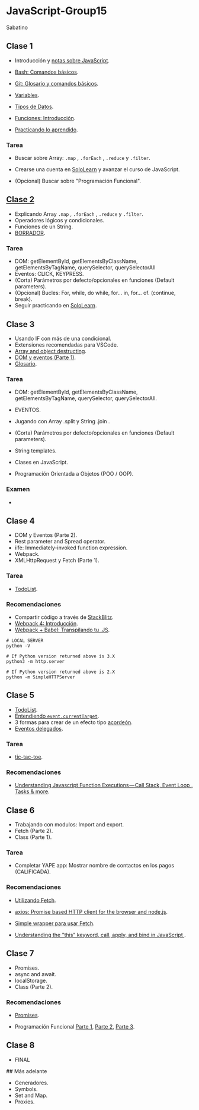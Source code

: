 # JavaScript-Group15
Sabatino

## Clase 1

- Introducción y [notas sobre JavaScript](./docs/notas-sobre-javascript.md).
- [Bash: Comandos básicos](./docs/bash.md).
- [Git: Glosario y comandos básicos](./docs/git.md).

- [Variables](./docs/js-variables.md).
- [Tipos de Datos](./docs/js-tipos-de-datos.md).
- [Funciones: Introducción](./docs/js-funciones.md).
- [Practicando lo aprendido](./docs/clase1.md).

### Tarea

- Buscar sobre Array: `.map` , `.forEach` , `.reduce` y `.filter`.

- Crearse una cuenta en [SoloLearn](https://www.sololearn.com/) y avanzar el curso de JavaScript.

- (Opcional) Buscar sobre "Programación Funcional".


## [Clase 2](./docs/clase2.md)

- Explicando Array `.map` , `.forEach` , `.reduce` y `.filter`.
- Operadores lógicos y condicionales.
- Funciones de un String.
- [BORRADOR](./docs/borrador.md).


### Tarea

- DOM: getElementById, getElementsByClassName, getElementsByTagName, querySelector, querySelectorAll
- Eventos: CLICK, KEYPRESS.
- (Corta) Parámetros por defecto/opcionales en funciones (Default parameters).
- (Opcional) Bucles: For, while, do while, for… in, for… of. (continue, break).
- Seguir practicando en [SoloLearn](https://www.sololearn.com/).


## Clase 3

- Usando IF con más de una condicional.
- Extensiones recomendadas para VSCode.
- [Array and object destructing](https://developer.mozilla.org/es/docs/Web/JavaScript/Referencia/Operadores/Destructuring_assignment).
- [DOM y eventos (Parte 1)](./docs/js-dom.md).
- [Glosario](./docs/glosario.md).


### Tarea

- DOM: getElementById, getElementsByClassName, getElementsByTagName, querySelector, querySelectorAll.
- EVENTOS.

- Jugando con Array .split y String .join .
- (Corta) Parámetros por defecto/opcionales en funciones (Default parameters).
- String templates.

- Clases en JavaScript.
- Programación Orientada a Objetos (POO / OOP).

### Examen
-


## Clase 4

- DOM y Eventos (Parte 2).
- Rest parameter and Spread operator.
- iife: Immediately-invoked function expression.
- Webpack.
- XMLHttpRequest y Fetch (Parte 1).


### Tarea

- [TodoList](http://todomvc.com/examples/vanilla-es6/).


### Recomendaciones

- Compartir código a través de [StackBlitz](https://stackblitz.com/).
- [Webpack 4: Introducción](https://medium.com/@renzocastro/webpack-4-introducci%C3%B3n-41062c8247f).
- [Webpack + Babel: Transpilando tu .JS](https://medium.com/@renzocastro/webpack-babel-transpilando-tu-js-502244a61f5b).


```
# LOCAL SERVER
python -V

# If Python version returned above is 3.X
python3 -m http.server

# If Python version returned above is 2.X
python -m SimpleHTTPServer

```

## Clase 5

- [TodoList](./clase-5/todolist/).
- [Entendiendo `event.currentTarget`](./clase-5/circles-add-remove/).
- 3 formas para crear de un efecto tipo [acordeón](./clase-5/accordion/).
- [Eventos delegados](./clase-5/todolist-delegate/).

### Tarea

- [tic-tac-toe](https://www.google.com.pe/search?q=tic-tac-toe).

### Recomendaciones

- [Understanding Javascript Function Executions — Call Stack, Event Loop , Tasks & more](https://medium.com/@gaurav.pandvia/understanding-javascript-function-executions-tasks-event-loop-call-stack-more-part-1-5683dea1f5ec).


## Clase 6

- Trabajando con modulos: Import and export.
- Fetch (Parte 2).
- Class (Parte 1).


### Tarea

- Completar YAPE app: Mostrar nombre de contactos en los pagos (CALIFICADA).


### Recomendaciones

- [Utilizando Fetch](https://developer.mozilla.org/es/docs/Web/API/Fetch_API/Utilizando_Fetch).
- [axios: Promise based HTTP client for the browser and node.js](https://github.com/axios/axios).
- [Simple wrapper para usar Fetch](https://stackoverflow.com/a/45154118).

- [Understanding the "this" keyword, call, apply, and bind in JavaScript
](https://tylermcginnis.com/this-keyword-call-apply-bind-javascript/).


## Clase 7

- Promises.
- async and await.
- localStorage.
- Class (Parte 2).


### Recomendaciones

- [Promises](https://developers.google.com/web/fundamentals/primers/promises?hl=es).

- Programación Funcional [Parte 1](https://medium.com/laboratoria-developers/introducci%C3%B3n-a-la-programaci%C3%B3n-funcional-en-javascript-parte-1-e0b1d0b2142e), [Parte 2](https://medium.com/laboratoria-developers/introducci%C3%B3n-a-la-programaci%C3%B3n-funcional-en-javascript-parte-2-funciones-puras-b99e08c2895d), [Parte 3](https://medium.com/laboratoria-developers/introducci%C3%B3n-a-la-programaci%C3%B3n-funcional-en-javascript-parte-3-composici%C3%B3n-f82ac871dcfb).

## Clase 8

- FINAL


## Más adelante

- Generadores.
- Symbols.
- Set and Map.
- Proxies.



